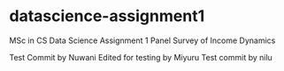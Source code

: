 # datascience-assignment1
MSc in CS Data Science Assignment 1
Panel Survey of Income Dynamics

Test Commit by Nuwani
Edited for testing by Miyuru
Test commit by nilu
